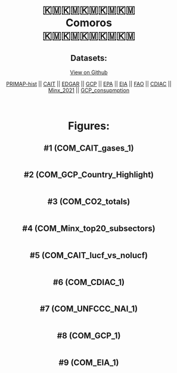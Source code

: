 
<center>
<h1 align="center">
🇰🇲🇰🇲🇰🇲🇰🇲🇰🇲
<br>
Comoros
<br>
🇰🇲🇰🇲🇰🇲🇰🇲🇰🇲
</h1>
<h2>Datasets:</h2>
<p><a href="https://github.com/dquintani/GreenhouseData/tree/master/country_data/COM_Comoros/data">View on Github</a>
<br></p><p><a href="data/COM_PRIMAP-hist.csv">PRIMAP-hist</a> || <a href="data/COM_CAIT.csv">CAIT</a> || <a href="data/COM_EDGAR.csv">EDGAR</a> || <a href="data/COM_GCP.csv">GCP</a> || <a href="data/COM_EPA.csv">EPA</a> || <a href="data/COM_EIA.csv">EIA</a> || <a href="data/COM_FAO.csv">FAO</a> || <a href="data/COM_CDIAC.csv">CDIAC</a> || <a href="data/COM_Minx_2021.csv">Minx_2021</a> || <a href="data/COM_GCP_consupmption.csv">GCP_consupmption</a></p><p><br></p>
<h1>Figures:</h1><h2>#1 (COM_CAIT_gases_1)</h2>
<p><img alt="" src="figures/COM_CAIT_gases_1.png" /></p><h2>#2 (COM_GCP_Country_Highlight)</h2>
<p><img alt="" src="figures/COM_GCP_Country_Highlight.png" /></p><h2>#3 (COM_CO2_totals)</h2>
<p><img alt="" src="figures/COM_CO2_totals.png" /></p><h2>#4 (COM_Minx_top20_subsectors)</h2>
<p><img alt="" src="figures/COM_Minx_top20_subsectors.png" /></p><h2>#5 (COM_CAIT_lucf_vs_nolucf)</h2>
<p><img alt="" src="figures/COM_CAIT_lucf_vs_nolucf.png" /></p><h2>#6 (COM_CDIAC_1)</h2>
<p><img alt="" src="figures/COM_CDIAC_1.png" /></p><h2>#7 (COM_UNFCCC_NAI_1)</h2>
<p><img alt="" src="figures/COM_UNFCCC_NAI_1.png" /></p><h2>#8 (COM_GCP_1)</h2>
<p><img alt="" src="figures/COM_GCP_1.png" /></p><h2>#9 (COM_EIA_1)</h2>
<p><img alt="" src="figures/COM_EIA_1.png" /></p>